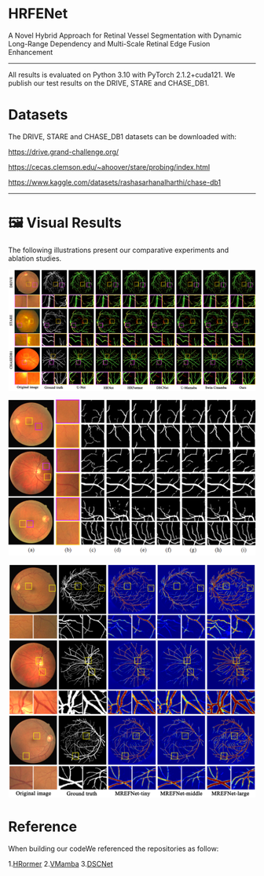 # HRFENet

A Novel Hybrid Approach for Retinal Vessel Segmentation with Dynamic Long-Range Dependency and Multi-Scale Retinal Edge Fusion Enhancement

*****

All results is evaluated on Python 3.10 with PyTorch 2.1.2+cuda121.
We publish our test results on the DRIVE, STARE and CHASE_DB1.

# Datasets
The DRIVE, STARE and CHASE_DB1 datasets can be downloaded with:

https://drive.grand-challenge.org/

https://cecas.clemson.edu/~ahoover/stare/probing/index.html

https://www.kaggle.com/datasets/rashasarhanalharthi/chase-db1

* * *

# 🖼️ Visual Results

The following illustrations present our comparative experiments and ablation studies.

![Fig5](Image/Fig5.png)

![Fig6](Image/Fig6.png)

![Fig7](Image/Fig7.png)

# Reference

When building our codeWe referenced the repositories as follow:

1.[HRormer](https://github.com/HRNet/HRFormer)
2.[VMamba](https://github.com/MzeroMiko/VMamba)
3.[DSCNet](https://github.com/YaoleiQi/DSCNet)
